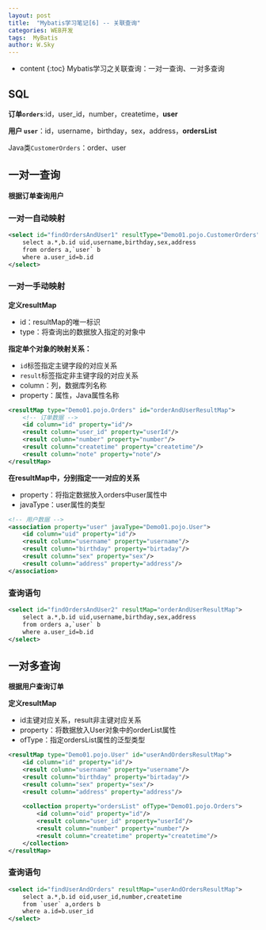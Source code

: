 ```yaml
---
layout: post
title:  "Mybatis学习笔记[6] -- 关联查询"
categories: WEB开发
tags:  MyBatis
author: W.Sky
---
```

* content
{:toc}
Mybatis学习之关联查询：一对一查询、一对多查询

## SQL

**订单`orders`**:id，user_id，number，createtime，**user**

**用户 `user`**：id，username，birthday，sex，address，**ordersList**

Java类`CustomerOrders`：order、user

## 一对一查询

**根据订单查询用户**

### 一对一自动映射

```xml
<select id="findOrdersAndUser1" resultType="Demo01.pojo.CustomerOrders">
    select a.*,b.id uid,username,birthday,sex,address
    from orders a,`user` b
    where a.user_id=b.id
</select>
```

### 一对一手动映射

**定义resultMap**

- id：resultMap的唯一标识
- type：将查询出的数据放入指定的对象中

**指定单个对象的映射关系：**

- `id`标签指定主键字段的对应关系
- `result`标签指定非主键字段的对应关系
- column：列，数据库列名称
- property：属性，Java属性名称

```xml
<resultMap type="Demo01.pojo.Orders" id="orderAndUserResultMap">
    <!-- 订单数据 -->
    <id column="id" property="id"/>
    <result column="user_id" property="userId"/>
    <result column="number" property="number"/>
    <result column="createtime" property="createtime"/>
    <result column="note" property="note"/>
</resultMap>
```

**在resultMap中，分别指定一一对应的关系**

- property：将指定数据放入orders中user属性中
- javaType：user属性的类型

```xml
<!-- 用户数据 -->
<association property="user" javaType="Demo01.pojo.User">
    <id column="uid" property="id"/>
    <result column="username" property="username"/>
    <result column="birthday" property="birtaday"/>
    <result column="sex" property="sex"/>
    <result column="address" property="address"/>
</association>
```

### 查询语句

```xml
<select id="findOrdersAndUser2" resultMap="orderAndUserResultMap">
    select a.*,b.id uid,username,birthday,sex,address
    from orders a,`user` b
    where a.user_id=b.id
</select>
```

## 一对多查询

**根据用户查询订单**

**定义resultMap**

- id主键对应关系，result非主键对应关系
- property：将数据放入User对象中的orderList属性
- ofType：指定ordersList属性的泛型类型

```xml
<resultMap type="Demo01.pojo.User" id="userAndOrdersResultMap">
    <id column="id" property="id"/>
    <result column="username" property="username"/>
    <result column="birthday" property="birtaday"/>
    <result column="sex" property="sex"/>
    <result column="address" property="address"/>
        
    <collection property="ordersList" ofType="Demo01.pojo.Orders">
        <id column="oid" property="id"/>
        <result column="user_id" property="userId"/>
        <result column="number" property="number"/>
        <result column="createtime" property="createtime"/>
    </collection>
</resultMap>
```

### 查询语句

```xml
<select id="findUserAndOrders" resultMap="userAndOrdersResultMap">
    select a.*,b.id oid,user_id,number,createtime
    from `user` a,orders b
    where a.id=b.user_id
</select>
```










